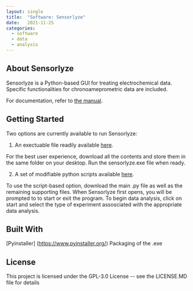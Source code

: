 ```yaml
---
layout: single
title:  "Software: Sensorlyze"
date:   2021-11-25
categories: 
  - software
  - data
  - analysis
---
```


## About Sensorlyze

Sensorlyze is a Python-based GUI for treating electrochemical data. Specific functionalities for chronoameprometric data are included.

For documentation, refer to [the manual](https://sibamoussa.github.io/sensorlyzemanual/).
## Getting Started 
Two options are currently available to run Sensorlyze: 

1. An exectuable file readily available [here](https://drive.google.com/drive/folders/1wTcSYdA--Ps0kcHzFx7qqUe1zSZY850c?usp=sharing).

For the best user experience, download all the contents and store them in the same folder on your desktop. Run the sensorlyze.exe file when ready. 

2. A set of modifiable python scripts available [here](https://github.com/sibamoussa/Sensorlyze_Software).

To use the script-based option, download the main .py file as well as the remaining supporting files. When Sensorlyze first opens, you will be prompted to to start or exit the program. To begin data analysis, click on start and select the type of experiment assosciated with the appropriate data analysis.

## Built With
[Pyinstaller] (https://www.pyinstaller.org/) Packaging of the .exe

## License
This project is licensed under the GPL-3.0 License -- see the LICENSE.MD file for details


